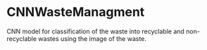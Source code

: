 # CNNWasteManagment
CNN model for classification of the waste into recyclable and non-recyclable wastes using the image of the waste.
